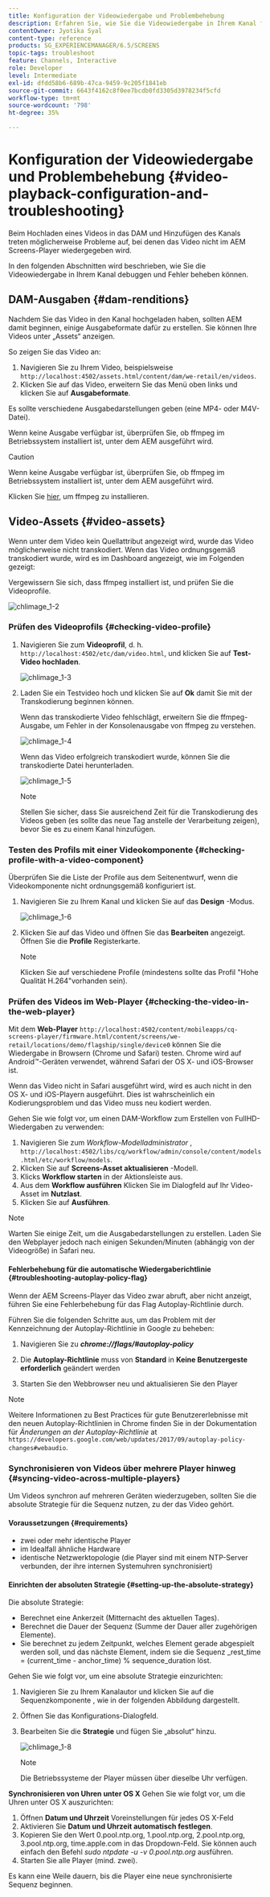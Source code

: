 ```yaml
---
title: Konfiguration der Videowiedergabe und Problembehebung
description: Erfahren Sie, wie Sie die Videowiedergabe in Ihrem Kanal für AEM Screens debuggen und Fehler beheben können.
contentOwner: Jyotika Syal
content-type: reference
products: SG_EXPERIENCEMANAGER/6.5/SCREENS
topic-tags: troubleshoot
feature: Channels, Interactive
role: Developer
level: Intermediate
exl-id: dfdd58b6-689b-47ca-9459-9c205f1841eb
source-git-commit: 6643f4162c8f0ee7bcdb0fd3305d3978234f5cfd
workflow-type: tm+mt
source-wordcount: '798'
ht-degree: 35%

---
```


# Konfiguration der Videowiedergabe und Problembehebung {#video-playback-configuration-and-troubleshooting}

Beim Hochladen eines Videos in das DAM und Hinzufügen des Kanals treten möglicherweise Probleme auf, bei denen das Video nicht im AEM Screens-Player wiedergegeben wird.

In den folgenden Abschnitten wird beschrieben, wie Sie die Videowiedergabe in Ihrem Kanal debuggen und Fehler beheben können.

## DAM-Ausgaben {#dam-renditions}

Nachdem Sie das Video in den Kanal hochgeladen haben, sollten AEM damit beginnen, einige Ausgabeformate dafür zu erstellen. Sie können Ihre Videos unter „Assets“ anzeigen.

So zeigen Sie das Video an:

1. Navigieren Sie zu Ihrem Video, beispielsweise `http://localhost:4502/assets.html/content/dam/we-retail/en/videos`.
1. Klicken Sie auf das Video, erweitern Sie das Menü oben links und klicken Sie auf **Ausgabeformate**.

Es sollte verschiedene Ausgabedarstellungen geben (eine MP4- oder M4V-Datei).

Wenn keine Ausgabe verfügbar ist, überprüfen Sie, ob ffmpeg im Betriebssystem installiert ist, unter dem AEM ausgeführt wird.

>[!CAUTION]
>
>Wenn keine Ausgabe verfügbar ist, überprüfen Sie, ob ffmpeg im Betriebssystem installiert ist, unter dem AEM ausgeführt wird.
>
>Klicken Sie [hier](https://www.ffmpeg.org/download.html), um ffmpeg zu installieren.

## Video-Assets {#video-assets}

Wenn unter dem Video kein Quellattribut angezeigt wird, wurde das Video möglicherweise nicht transkodiert. Wenn das Video ordnungsgemäß transkodiert wurde, wird es im Dashboard angezeigt, wie im Folgenden gezeigt:

Vergewissern Sie sich, dass ffmpeg installiert ist, und prüfen Sie die Videoprofile.

![chlimage_1-2](assets/chlimage_1-2.png)

### Prüfen des Videoprofils {#checking-video-profile}

1. Navigieren Sie zum **Videoprofil**, d. h. `http://localhost:4502/etc/dam/video.html`, und klicken Sie auf **Test-Video hochladen**.

   ![chlimage_1-3](assets/chlimage_1-3.png)

1. Laden Sie ein Testvideo hoch und klicken Sie auf **Ok** damit Sie mit der Transkodierung beginnen können.

   Wenn das transkodierte Video fehlschlägt, erweitern Sie die ffmpeg-Ausgabe, um Fehler in der Konsolenausgabe von ffmpeg zu verstehen.

   ![chlimage_1-4](assets/chlimage_1-4.png)

   Wenn das Video erfolgreich transkodiert wurde, können Sie die transkodierte Datei herunterladen.

   ![chlimage_1-5](assets/chlimage_1-5.png)

   >[!NOTE]
   >
   >Stellen Sie sicher, dass Sie ausreichend Zeit für die Transkodierung des Videos geben (es sollte das neue Tag anstelle der Verarbeitung zeigen), bevor Sie es zu einem Kanal hinzufügen.

### Testen des Profils mit einer Videokomponente {#checking-profile-with-a-video-component}

Überprüfen Sie die Liste der Profile aus dem Seitenentwurf, wenn die Videokomponente nicht ordnungsgemäß konfiguriert ist.

1. Navigieren Sie zu Ihrem Kanal und klicken Sie auf das **Design** -Modus.

   ![chlimage_1-6](assets/chlimage_1-6.png)

1. Klicken Sie auf das Video und öffnen Sie das **Bearbeiten** angezeigt. Öffnen Sie die **Profile** Registerkarte.

   >[!NOTE]
   >Klicken Sie auf verschiedene Profile (mindestens sollte das Profil &quot;Hohe Qualität H.264&quot;vorhanden sein).

### Prüfen des Videos im Web-Player {#checking-the-video-in-the-web-player}

Mit dem **Web-Player** `http://localhost:4502/content/mobileapps/cq-screens-player/firmware.html/content/screens/we-retail/locations/demo/flagship/single/device0` können Sie die Wiedergabe in Browsern (Chrome und Safari) testen. Chrome wird auf Android™-Geräten verwendet, während Safari der OS X- und iOS-Browser ist.

Wenn das Video nicht in Safari ausgeführt wird, wird es auch nicht in den OS X- und iOS-Playern ausgeführt. Dies ist wahrscheinlich ein Kodierungsproblem und das Video muss neu kodiert werden.

Gehen Sie wie folgt vor, um einen DAM-Workflow zum Erstellen von FullHD-Wiedergaben zu verwenden:

1. Navigieren Sie zum *Workflow-Modelladministrator* , `http://localhost:4502/libs/cq/workflow/admin/console/content/models.html/etc/workflow/models`.
1. Klicken Sie auf **Screens-Asset aktualisieren** -Modell.
1. Klicks **Workflow starten** in der Aktionsleiste aus.
1. Aus dem **Workflow ausführen** Klicken Sie im Dialogfeld auf Ihr Video-Asset im **Nutzlast**.
1. Klicken Sie auf **Ausführen**.

>[!NOTE]
>
>Warten Sie einige Zeit, um die Ausgabedarstellungen zu erstellen. Laden Sie den Webplayer jedoch nach einigen Sekunden/Minuten (abhängig von der Videogröße) in Safari neu.

#### Fehlerbehebung für die automatische Wiedergaberichtlinie {#troubleshooting-autoplay-policy-flag}

Wenn der AEM Screens-Player das Video zwar abruft, aber nicht anzeigt, führen Sie eine Fehlerbehebung für das Flag Autoplay-Richtlinie durch.

Führen Sie die folgenden Schritte aus, um das Problem mit der Kennzeichnung der Autoplay-Richtlinie in Google zu beheben:

1. Navigieren Sie zu ***chrome://flags/#autoplay-policy***
1. Die **Autoplay-Richtlinie** muss von **Standard** in **Keine Benutzergeste erforderlich** geändert werden

1. Starten Sie den Webbrowser neu und aktualisieren Sie den Player

>[!NOTE]
>
>Weitere Informationen zu Best Practices für gute Benutzererlebnisse mit den neuen Autoplay-Richtlinien in Chrome finden Sie in der Dokumentation für *Änderungen an der Autoplay-Richtlinie* at `https://developers.google.com/web/updates/2017/09/autoplay-policy-changes#webaudio`.

### Synchronisieren von Videos über mehrere Player hinweg {#syncing-video-across-multiple-players}

Um Videos synchron auf mehreren Geräten wiederzugeben, sollten Sie die absolute Strategie für die Sequenz nutzen, zu der das Video gehört.

#### Voraussetzungen {#requirements}

* zwei oder mehr identische Player
* im Idealfall ähnliche Hardware
* identische Netzwerktopologie (die Player sind mit einem NTP-Server verbunden, der ihre internen Systemuhren synchronisiert)

#### Einrichten der absoluten Strategie {#setting-up-the-absolute-strategy}

Die absolute Strategie:

* Berechnet eine Ankerzeit (Mitternacht des aktuellen Tages).
* Berechnet die Dauer der Sequenz (Summe der Dauer aller zugehörigen Elemente).
* Sie berechnet zu jedem Zeitpunkt, welches Element gerade abgespielt werden soll, und das nächste Element, indem sie die Sequenz _rest_time = (current_time - anchor_time) % sequence_duration löst.

Gehen Sie wie folgt vor, um eine absolute Strategie einzurichten:

1. Navigieren Sie zu Ihrem Kanalautor und klicken Sie auf die Sequenzkomponente , wie in der folgenden Abbildung dargestellt.
1. Öffnen Sie das Konfigurations-Dialogfeld.
1. Bearbeiten Sie die **Strategie** und fügen Sie „absolut“ hinzu.

   ![chlimage_1-8](assets/chlimage_1-8.png)

   >[!NOTE]
   >Die Betriebssysteme der Player müssen über dieselbe Uhr verfügen.

**Synchronisieren von Uhren unter OS X** Gehen Sie wie folgt vor, um die Uhren unter OS X auszurichten:

1. Öffnen **Datum und Uhrzeit** Voreinstellungen für jedes OS X-Feld
1. Aktivieren Sie **Datum und Uhrzeit automatisch festlegen**.
1. Kopieren Sie den Wert 0.pool.ntp.org, 1.pool.ntp.org, 2.pool.ntp.org, 3.pool.ntp.org, time.apple.com in das Dropdown-Feld. Sie können auch einfach den Befehl *sudo ntpdate -u -v 0.pool.ntp.org* ausführen.
1. Starten Sie alle Player (mind. zwei).

Es kann eine Weile dauern, bis die Player eine neue synchronisierte Sequenz beginnen.
